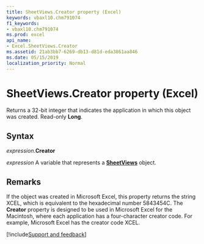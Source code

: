 ```yaml
---
title: SheetViews.Creator property (Excel)
keywords: vbaxl10.chm791074
f1_keywords:
- vbaxl10.chm791074
ms.prod: excel
api_name:
- Excel.SheetViews.Creator
ms.assetid: 21ab3bb7-6269-db13-d81d-eda3861aa846
ms.date: 05/15/2019
localization_priority: Normal
---
```



# SheetViews.Creator property (Excel)

Returns a 32-bit integer that indicates the application in which this object was created. Read-only **Long**.


## Syntax

_expression_.**Creator**

_expression_ A variable that represents a **[SheetViews](Excel.SheetViews.md)** object.


## Remarks

If the object was created in Microsoft Excel, this property returns the string XCEL, which is equivalent to the hexadecimal number 5843454C. The **Creator** property is designed to be used in Microsoft Excel for the Macintosh, where each application has a four-character creator code. For example, Microsoft Excel has the creator code XCEL.




[!include[Support and feedback](~/includes/feedback-boilerplate.md)]